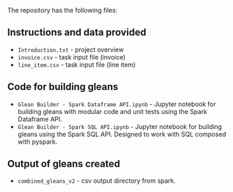 The repository has the following files: 

## Instructions and data provided
 - `Introduction.txt` - project overview
 - `invoice.csv` - task input file (invoice)
 - `line_item.csv` - task input file (line item)

## Code for building gleans
 - `Glean Builder - Spark Dataframe API.ipynb` - Jupyter notebook for building gleans with modular code and unit tests using the Spark Dataframe API.
 - `Glean Builder - Spark SQL API.ipynb` - Jupyter notebook for building gleans using the Spark SQL API. Designed to work with SQL composed with pyspark.

## Output of gleans created
 - `combined_gleans_v2` - csv output directory from spark.

